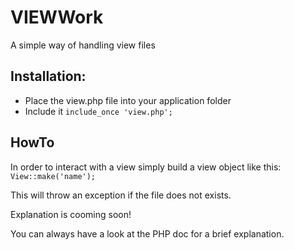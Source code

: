 VIEWWork
==========

A simple way of handling view files


Installation:
-------------

* Place the view.php file into your application folder
* Include it
```include_once 'view.php'; ```  


HowTo
-----


In order to interact with a view simply build a view object like this:   
```View::make('name');```

This will throw an exception if the file does not exists.


Explanation is cooming soon!


You can always have a look at the PHP doc for a brief explanation.